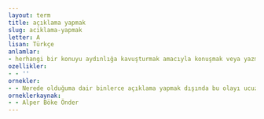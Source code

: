 ```yaml
---
layout: term
title: açıklama yapmak
slug: aciklama-yapmak
letter: A
lisan: Türkçe
anlamlar:
- herhangi bir konuyu aydınlığa kavuşturmak amacıyla konuşmak veya yazmak
ozellikler:
- - ''
ornekler:
- - Nerede olduğuma dair binlerce açıklama yapmak dışında bu olayı ucuz atlattığım söylenebilirdi.
orneklerkaynak:
- - Alper Böke Önder
---
```

